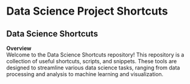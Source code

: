# Data Science Project Shortcuts

## Data Science Shortcuts  

**Overview**  
Welcome to the Data Science Shortcuts repository! This repository is a collection of useful shortcuts, scripts, and snippets. These tools are designed to streamline various data science tasks, ranging from data processing and analysis to machine learning and visualization.